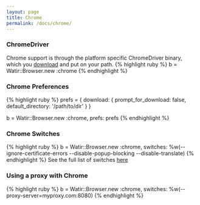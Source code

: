 ```yaml
---
layout: page
title: Chrome
permalink: /docs/chrome/
---
```


### ChromeDriver

Chrome support is through the platform specific ChromeDriver binary, which you [download](https://sites.google.com/a/chromium.org/chromedriver/downloads) and put on your path.
{% highlight ruby %}
b = Watir::Browser.new :chrome
{% endhighlight %}

### Chrome Preferences
{% highlight ruby %}
prefs = {
  download: {
    prompt_for_download: false,
    default_directory: '/path/to/dir'
  }
}

b = Watir::Browser.new :chrome, prefs: prefs
{% endhighlight %}

### Chrome Switches
{% highlight ruby %}
b = Watir::Browser.new :chrome,
                       switches: %w(--ignore-certificate-errors --disable-popup-blocking --disable-translate)
{% endhighlight %}
See the full list of switches [here](https://src.chromium.org/viewvc/chrome/trunk/src/chrome/common/pref_names.cc)


### Using a proxy with Chrome
{% highlight ruby %}
b = Watir::Browser.new :chrome, switches: %w(--proxy-server=myproxy.com:8080)
{% endhighlight %}
